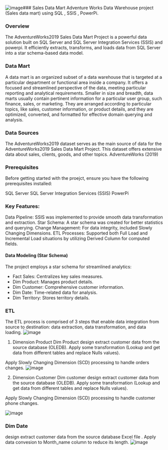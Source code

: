 ![image](https://github.com/user-attachments/assets/aae5a628-b178-4909-ae60-9b498de0a04b)### Sales Data Mart
Adventure Works Data Warehouse project (Sales data mart) using SQL , SSIS , PowerPi.

### Overview
The AdventureWorks2019 Sales Data Mart Project is a powerful data solution built on SQL Server and SQL Server Integration Services (SSIS) and powerpi.
It efficiently extracts, transforms, and loads data from SQL Server into a star schema-based data model.

### Data Mart
A data mart is an organized subset of a data warehouse that is targeted at a particular department or functional area inside a company.
It offers a focused and streamlined perspective of the data, meeting particular reporting and analytical requirements. Smaller in size and breadth, 
data marts usually contain pertinent information for a particular user group, such finance, sales, or marketing. They are arranged according to particular topics, 
like sales, customer information, or product details, and they are optimized, converted, and formatted for effective domain querying and analysis.

### Data Sources
The AdventureWorks2019 dataset serves as the main source of data for the AdventureWorks2019 Sales Data Mart Project. 
This dataset offers extensive data about sales, clients, goods, and other topics. AdventureWorks (2019)

### Prerequisites
Before getting started with the proejct, ensure you have the following prerequisites installed:

SQL Server
SQL Server Integration Services (SSIS)
PowerPi

 ### Key Features:
Data Pipeline: SSIS was implemented to provide smooth data transformation and extraction.
Star Schema: A star schema was created for better statistics and querying.
Change Management: For data integrity, included Slowly Changing Dimensions.
ETL Processes: Supported both Full Load and Incremental Load situations by utilizing Derived Column for computed fields.

#### Data Modeling (Star Schema)
The project employs a star schema for streamlined analytics:

- Fact Sales: Centralizes key sales measures.
- Dim Product: Manages product details.
- Dim Customer: Comprehensive customer information.
- Dim Date: Time-related data for analysis.
- Dim Territory: Stores territory details.

### ETL
The ETL process is comprised of 3 steps that enable data integration from source to destination: data extraction, data transformation, and data loading.
![image](https://github.com/user-attachments/assets/970f2bbe-39e9-4932-b95f-bacf5ad6493a)

1. Dimension Product
Dim Product design extract customer data from the source database (OLEDB). Apply some transformation (Lookup and get data from different tables and replace Nulls values).

Apply Slowly Changing Dimension (SCD) processing to handle orders changes.
![image](https://github.com/user-attachments/assets/50dd5290-e692-4741-8f60-36259443aad6)

2. Dimension Customer
Dim customer design extract customer data from the source database (OLEDB). Apply some transformation (Lookup and get data from different tables and replace Nulls values).

Apply Slowly Changing Dimension (SCD) processing to handle customer phone changes.

![image](https://github.com/user-attachments/assets/21461024-9191-4564-837a-7f1faa5d2eea)

### Dim Date 
design extract customer data from the source database Excel file . Apply data convesion to Month_name column to reduce its length. 
![image](https://github.com/user-attachments/assets/36a20313-58ab-4daf-8437-cb43e524d73b)



